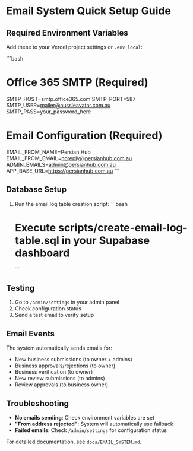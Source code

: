# Email System Quick Setup Guide

## Required Environment Variables

Add these to your Vercel project settings or `.env.local`:

\`\`\`bash
# Office 365 SMTP (Required)
SMTP_HOST=smtp.office365.com
SMTP_PORT=587
SMTP_USER=mailer@aussieavatar.com.au
SMTP_PASS=your_password_here

# Email Configuration (Required)
EMAIL_FROM_NAME=Persian Hub
EMAIL_FROM_EMAIL=noreply@persianhub.com.au
ADMIN_EMAILS=admin@persianhub.com.au
APP_BASE_URL=https://persianhub.com.au
\`\`\`

## Database Setup

1. Run the email log table creation script:
   \`\`\`bash
   # Execute scripts/create-email-log-table.sql in your Supabase dashboard
   \`\`\`

## Testing

1. Go to `/admin/settings` in your admin panel
2. Check configuration status
3. Send a test email to verify setup

## Email Events

The system automatically sends emails for:
- New business submissions (to owner + admins)
- Business approvals/rejections (to owner)
- Business verification (to owner)
- New review submissions (to admins)
- Review approvals (to business owner)

## Troubleshooting

- **No emails sending**: Check environment variables are set
- **"From address rejected"**: System will automatically use fallback
- **Failed emails**: Check `/admin/settings` for configuration status

For detailed documentation, see `docs/EMAIL_SYSTEM.md`.
